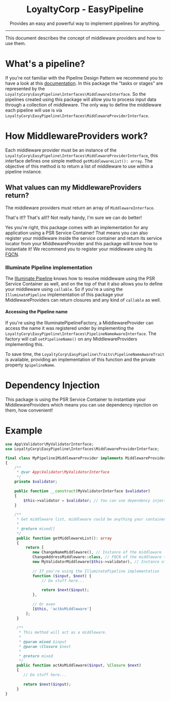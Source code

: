 <div align="center">
    <h1>LoyaltyCorp - EasyPipeline</h1>
    <p>Provides an easy and powerful way to implement pipelines for anything.</p>
</div>

---

This document describes the concept of middleware providers and how to use them.

# What's a pipeline?

If you're not familiar with the Pipeline Design Pattern we recommend you to have a look at this [documentation][1].
In this package the "tasks or stages" are represented by the `LoyaltyCorp\EasyPipeline\Interfaces\MiddlewareInterface`.
So the pipelines created using this package will allow you to process input data through a collection of middleware.
The only way to define the middleware each pipeline will use is via `LoyaltyCorp\EasyPipeline\Interfaces\MiddlewareProviderInterface`.

# How MiddlewareProviders work?

Each middleware provider must be an instance of the `LoyaltyCorp\EasyPipeline\Interfaces\MiddlewareProviderInterface`,
this interface defines one simple method `getMiddlewareList(): array`. The objective of this method is to return a list
of middleware to use within a pipeline instance.

## What values can my MiddlewareProviders return?

The middleware providers must return an array of `MiddlewareInterface`.


That's it!? That's all!? Not really handy, I'm sure we can do better!


Yes you're right, this package comes with an implementation for any application using a PSR Service Container!
That means you can also register your middleware inside the service container and return its service locator from your
MiddlewareProvider and this package will know how to instantiate it! We recommend you to register your middleware using
its [FQCN][2].

### Illuminate Pipeline implementation

The [Illuminate Pipeline][3] knows how to resolve middleware using the PSR Service Container as well, and on the top of 
that it also allows you to define your middleware using `callable`. So if you're a using the `IlluminatePipeline` 
implementation of this package your MiddlewareProviders can return closures and any kind of `callable` as well.

#### Accessing the Pipeline name 

If you're using the IlluminatePipelineFactory, a MiddlewareProvider can access the name it was registered under by implementing the `LoyaltyCorp\EasyPipeline\Interfaces\PipelineNameAwareInterface`.
The factory will call `setPipelineName()` on any MiddlewareProviders implementing this.

To save time, the `LoyaltyCorp\EasyPipeline\Traits\PipelineNameAwareTrait` is available, providing an implementation of this function and the private property `$pipelineName`.

# Dependency Injection

This package is using the PSR Service Container to instantiate your MiddlewareProviders which means you can use 
dependency injection on them, how convenient!

# Example

```php
use App\Validator\MyValidatorInterface;
use LoyaltyCorp\EasyPipeline\Interfaces\MiddlewareProviderInterface;

final class MyPipeline1MiddlewareProvider implements MiddlewareProviderInterface
{
    /**
     * @var App\Validator\MyValidatorInterface
     */
    private $validator;
    
    public function __construct(MyValidatorInterface $validator)
    {
        $this->validator = $validator; // You can use dependency injection
    }
    
    /**
     * Get middleware list, middleware could be anything your container can resolve.
     *
     * @return mixed[]
     */
     public function getMiddlewareList(): array
     {
         return [
            new ChangeNameMiddleware(), // Instance of the middleware
            ChangeAddressMiddleware::class, // FQCN of the middleware to be resolve by the service container
            new MyValidatorMiddleware($this->validator), // Instance of the middleware with dependency injection
            
            // If you're using the IlluminatePipeline implementation
            function ($input, $next) {
                // Do stuff here...
                
                return $next($input);
            },
            
            // Or even
            [$this, 'actAsMiddleware']
         ];
     }
     
     /**
      * This method will act as a middleware.
      * 
      * @param mixed $input
      * @param \Closure $next
      *
      * @return mixed
      */
     public function actAsMiddleware($input, \Closure $next)
     {
        // Do stuff here...
                        
        return $next($input);
     }
}
```

[1]: https://www.cise.ufl.edu/research/ParallelPatterns/PatternLanguage/AlgorithmStructure/Pipeline.htm
[2]: https://en.wikipedia.org/wiki/Fully_qualified_name
[3]: https://packagist.org/packages/illuminate/pipeline